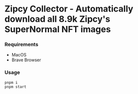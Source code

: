 # Zipcy Collector - Automatically download all 8.9k Zipcy's SuperNormal NFT images

<!-- ![Photo](https://) -->

### Requirements
- MacOS
- Brave Browser

### Usage

    pnpm i
    pnpm start
